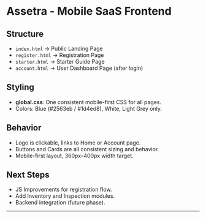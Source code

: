 # Assetra - Mobile SaaS Frontend

## Structure

- `index.html` → Public Landing Page
- `register.html` → Registration Page
- `starter.html` → Starter Guide Page
- `account.html` → User Dashboard Page (after login)

## Styling

- **global.css**: One consistent mobile-first CSS for all pages.
- Colors: Blue (#2563eb / #1d4ed8), White, Light Grey only.

## Behavior

- Logo is clickable, links to Home or Account page.
- Buttons and Cards are all consistent sizing and behavior.
- Mobile-first layout, 360px–400px width target.

## Next Steps

- JS Improvements for registration flow.
- Add Inventory and Inspection modules.
- Backend integration (future phase).

---
